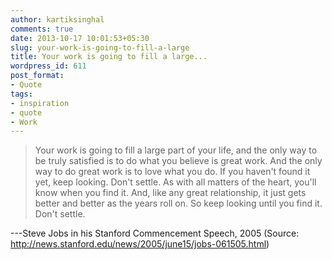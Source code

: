 ```yaml
---
author: kartiksinghal
comments: true
date: 2013-10-17 10:01:53+05:30
slug: your-work-is-going-to-fill-a-large
title: Your work is going to fill a large...
wordpress_id: 611
post_format:
- Quote
tags:
- inspiration
- quote
- Work
---
```


> Your work is going to fill a large part of your life, and the only way to be truly satisfied is to do what you believe is great work. And the only way to do great work is to love what you do. If you haven't found it yet, keep looking. Don't settle. As with all matters of the heart, you'll know when you find it. And, like any great relationship, it just gets better and better as the years roll on. So keep looking until you find it. Don't settle.

---Steve Jobs in his Stanford Commencement Speech, 2005 (Source: http://news.stanford.edu/news/2005/june15/jobs-061505.html)
